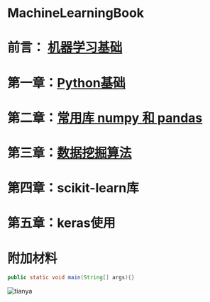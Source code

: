 # MachineLearningBook
# 前言： [机器学习基础](https://github.com/chenjian2011/MachineLearningBook/blob/master/prechapter/prechapter.md)
# 第一章：[Python基础](https://github.com/chenjian2011/MachineLearningBook/blob/master/chapter1/chapter1.md)
# 第二章：[常用库 numpy 和 pandas](https://github.com/chenjian2011/MachineLearningBook/blob/master/chapter2/chapter2.md)
# 第三章：[数据挖掘算法](https://github.com/chenjian2011/MachineLearningBook/blob/master/MachineLearningWithPython/chapter1.md)
# 第四章：scikit-learn库
# 第五章：keras使用
# 附加材料

```java
public static void main(String[] args){}
```
![tianya](http://www.baidu.com/img/bdlogo.gif "tianyalogo")  
